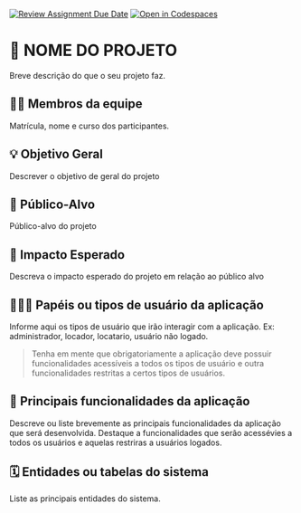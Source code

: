 [![Review Assignment Due Date](https://classroom.github.com/assets/deadline-readme-button-22041afd0340ce965d47ae6ef1cefeee28c7c493a6346c4f15d667ab976d596c.svg)](https://classroom.github.com/a/iVa2Dd1Z)
[![Open in Codespaces](https://classroom.github.com/assets/launch-codespace-2972f46106e565e64193e422d61a12cf1da4916b45550586e14ef0a7c637dd04.svg)](https://classroom.github.com/open-in-codespaces?assignment_repo_id=20869603)
# :checkered_flag: NOME DO PROJETO

Breve descrição do que o seu projeto faz.

## :technologist: Membros da equipe

Matrícula, nome e curso dos participantes.

## :bulb: Objetivo Geral
Descrever o objetivo de geral do projeto

## :eyes: Público-Alvo
Público-alvo do projeto

## :star2: Impacto Esperado
Descreva o impacto esperado do projeto em relação ao público alvo

## :people_holding_hands: Papéis ou tipos de usuário da aplicação

Informe aqui os tipos de usuário que irão interagir com a aplicação. Ex: administrador, locador, locatario, usuário não logado.

> Tenha em mente que obrigatoriamente a aplicação deve possuir funcionalidades acessíveis a todos os tipos de usuário e outra funcionalidades restritas a certos tipos de usuários.

## :triangular_flag_on_post:	 Principais funcionalidades da aplicação

Descreve ou liste brevemente as principais funcionalidades da aplicação que será desenvolvida. Destaque a funcionalidades que serão acessévies a todos os usuários e aquelas restriras a usuários logados.

## :spiral_calendar: Entidades ou tabelas do sistema

Liste as principais entidades do sistema.

